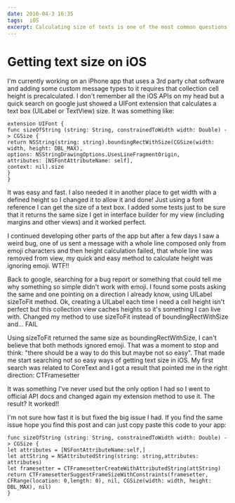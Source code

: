 ```yaml
---
date: 2016-04-3 16:35
tags:  iOS
excerpt: Calculating size of texts is one of the most common questions when you start working on iOS. Soon you need to calculate the size of some UI element and frequently that includes text. I explored some of the ways to do it and here I give some insights from that exploration.
---
```

# Getting text size on iOS

I'm currently working on an iPhone app that uses a 3rd party chat software and adding some custom message types to it requires that collection cell height is precalculated. I don't remember all the iOS APIs on my head but a quick search on google just showed a UIFont extension that calculates a text box (UILabel or TextView) size.  It was something like:

	extension UIFont {
	func sizeOfString (string: String, constrainedToWidth width: Double) -> CGSize {
	return NSString(string: string).boundingRectWithSize(CGSize(width: width, height: DBL_MAX),
	options: NSStringDrawingOptions.UsesLineFragmentOrigin,
	attributes: [NSFontAttributeName: self],
	context: nil).size
	}
	}

It was easy and fast. I also needed it in another place to get width with a defined height so I changed it to allow it and done! Just using a font reference I can get the size of a text box. I added some tests just to be sure that it returns the same size I get in interface builder for my view (including margins and other views) and it worked perfect.

I continued developing other parts of the app but after a few days I saw a weird bug, one of us sent a message with a whole line composed only from emoji characters and then height calculation failed, that whole line was removed from view, my quick and easy method to calculate height was ignoring emoji. WTF!!

Back to google, searching for a bug report or something that could tell me why something so simple didn't work with emoji. I found some posts asking the same and one pointing on a direction I already know, using UILabel sizeToFit method. Ok, creating a UILabel each time I need a cell height isn't perfect but this collection view caches heights so it's something I can live with. Changed my method to use sizeToFit instead of boundingRectWithSize and... FAIL

Using sizeToFit returned the same size as boundingRectWithSize, I can't believe that both methods ignored emoji. That was a moment to stop and think: "there should be a way to do this but maybe not so easy". That made me start searching not so easy ways of getting text size in iOS. My first search was related to CoreText and I got a result that pointed me in the right direction: CTFramesetter

It was something I've never used but the only option I had so I went to official API docs and changed again my extension method to use it. The result? It worked!!

I'm not sure how fast it is but fixed the big issue I had. If you find the same issue hope you find this post and can just copy paste this code to your app:

	func sizeOfString (string: String, constrainedToWidth width: Double) -> CGSize {
	let attributes = [NSFontAttributeName:self,]
	let attString = NSAttributedString(string: string,attributes: attributes)
	let framesetter = CTFramesetterCreateWithAttributedString(attString)
	return CTFramesetterSuggestFrameSizeWithConstraints(framesetter, CFRange(location: 0,length: 0), nil, CGSize(width: width, height: DBL_MAX), nil)
	}
